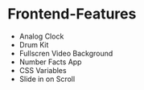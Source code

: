 # Frontend-Features
- Analog Clock
- Drum Kit
- Fullscren Video Background 
- Number Facts App
- CSS Variables
- Slide in on Scroll
